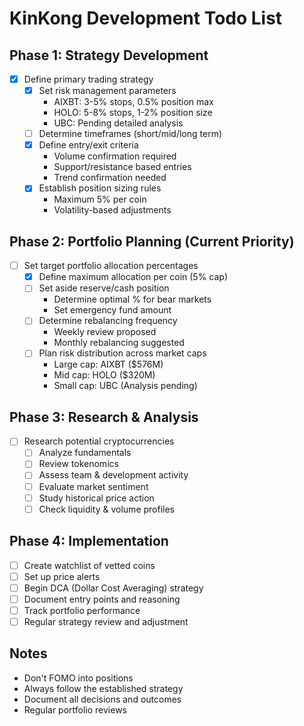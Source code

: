 # KinKong Development Todo List

## Phase 1: Strategy Development
- [x] Define primary trading strategy
  - [x] Set risk management parameters
    - AIXBT: 3-5% stops, 0.5% position max
    - HOLO: 5-8% stops, 1-2% position size
    - UBC: Pending detailed analysis
  - [ ] Determine timeframes (short/mid/long term)
  - [x] Define entry/exit criteria
    - Volume confirmation required
    - Support/resistance based entries
    - Trend confirmation needed
  - [x] Establish position sizing rules
    - Maximum 5% per coin
    - Volatility-based adjustments

## Phase 2: Portfolio Planning (Current Priority)
- [ ] Set target portfolio allocation percentages
  - [x] Define maximum allocation per coin (5% cap)
  - [ ] Set aside reserve/cash position
    - Determine optimal % for bear markets
    - Set emergency fund amount
  - [ ] Determine rebalancing frequency
    - Weekly review proposed
    - Monthly rebalancing suggested
  - [ ] Plan risk distribution across market caps
    - Large cap: AIXBT ($576M)
    - Mid cap: HOLO ($320M)
    - Small cap: UBC (Analysis pending)

## Phase 3: Research & Analysis
- [ ] Research potential cryptocurrencies
  - [ ] Analyze fundamentals
  - [ ] Review tokenomics
  - [ ] Assess team & development activity
  - [ ] Evaluate market sentiment
  - [ ] Study historical price action
  - [ ] Check liquidity & volume profiles

## Phase 4: Implementation
- [ ] Create watchlist of vetted coins
- [ ] Set up price alerts
- [ ] Begin DCA (Dollar Cost Averaging) strategy
- [ ] Document entry points and reasoning
- [ ] Track portfolio performance
- [ ] Regular strategy review and adjustment

## Notes
- Don't FOMO into positions
- Always follow the established strategy
- Document all decisions and outcomes
- Regular portfolio reviews

